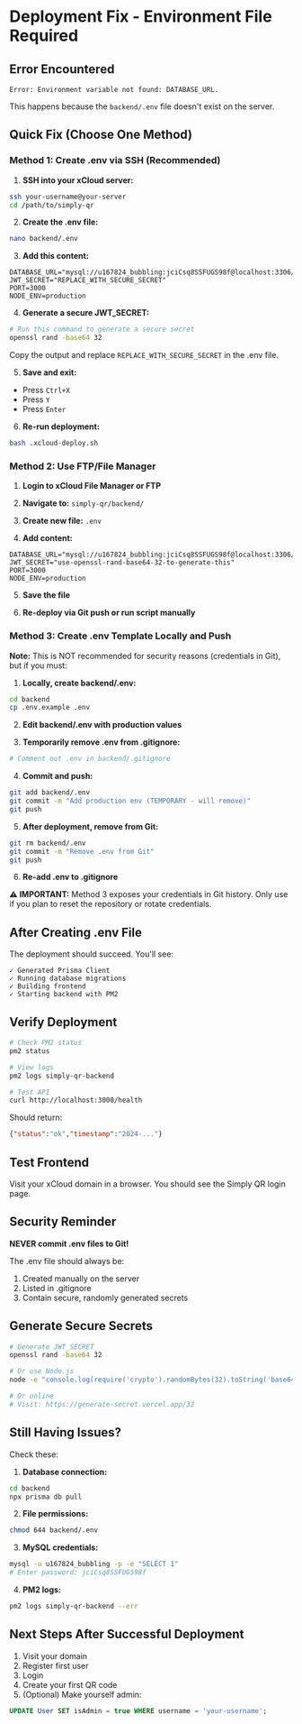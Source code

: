 # Deployment Fix - Environment File Required

## Error Encountered

```
Error: Environment variable not found: DATABASE_URL.
```

This happens because the `backend/.env` file doesn't exist on the server.

## Quick Fix (Choose One Method)

### Method 1: Create .env via SSH (Recommended)

1. **SSH into your xCloud server:**
```bash
ssh your-username@your-server
cd /path/to/simply-qr
```

2. **Create the .env file:**
```bash
nano backend/.env
```

3. **Add this content:**
```env
DATABASE_URL="mysql://u167824_bubbling:jciCsq8SSFUGS98f@localhost:3306/s167824_bubbling"
JWT_SECRET="REPLACE_WITH_SECURE_SECRET"
PORT=3000
NODE_ENV=production
```

4. **Generate a secure JWT_SECRET:**
```bash
# Run this command to generate a secure secret
openssl rand -base64 32
```

Copy the output and replace `REPLACE_WITH_SECURE_SECRET` in the .env file.

5. **Save and exit:**
- Press `Ctrl+X`
- Press `Y`
- Press `Enter`

6. **Re-run deployment:**
```bash
bash .xcloud-deploy.sh
```

### Method 2: Use FTP/File Manager

1. **Login to xCloud File Manager or FTP**

2. **Navigate to:** `simply-qr/backend/`

3. **Create new file:** `.env`

4. **Add content:**
```env
DATABASE_URL="mysql://u167824_bubbling:jciCsq8SSFUGS98f@localhost:3306/s167824_bubbling"
JWT_SECRET="use-openssl-rand-base64-32-to-generate-this"
PORT=3000
NODE_ENV=production
```

5. **Save the file**

6. **Re-deploy via Git push or run script manually**

### Method 3: Create .env Template Locally and Push

**Note:** This is NOT recommended for security reasons (credentials in Git), but if you must:

1. **Locally, create backend/.env:**
```bash
cd backend
cp .env.example .env
```

2. **Edit backend/.env with production values**

3. **Temporarily remove .env from .gitignore:**
```bash
# Comment out .env in backend/.gitignore
```

4. **Commit and push:**
```bash
git add backend/.env
git commit -m "Add production env (TEMPORARY - will remove)"
git push
```

5. **After deployment, remove from Git:**
```bash
git rm backend/.env
git commit -m "Remove .env from Git"
git push
```

6. **Re-add .env to .gitignore**

**⚠️ IMPORTANT:** Method 3 exposes your credentials in Git history. Only use if you plan to reset the repository or rotate credentials.

## After Creating .env File

The deployment should succeed. You'll see:

```
✓ Generated Prisma Client
✓ Running database migrations
✓ Building frontend
✓ Starting backend with PM2
```

## Verify Deployment

```bash
# Check PM2 status
pm2 status

# View logs
pm2 logs simply-qr-backend

# Test API
curl http://localhost:3000/health
```

Should return:
```json
{"status":"ok","timestamp":"2024-..."}
```

## Test Frontend

Visit your xCloud domain in a browser. You should see the Simply QR login page.

## Security Reminder

**NEVER commit .env files to Git!**

The .env file should always be:
1. Created manually on the server
2. Listed in .gitignore
3. Contain secure, randomly generated secrets

## Generate Secure Secrets

```bash
# Generate JWT_SECRET
openssl rand -base64 32

# Or use Node.js
node -e "console.log(require('crypto').randomBytes(32).toString('base64'))"

# Or online
# Visit: https://generate-secret.vercel.app/32
```

## Still Having Issues?

Check these:

1. **Database connection:**
```bash
cd backend
npx prisma db pull
```

2. **File permissions:**
```bash
chmod 644 backend/.env
```

3. **MySQL credentials:**
```bash
mysql -u u167824_bubbling -p -e "SELECT 1"
# Enter password: jciCsq8SSFUGS98f
```

4. **PM2 logs:**
```bash
pm2 logs simply-qr-backend --err
```

## Next Steps After Successful Deployment

1. Visit your domain
2. Register first user
3. Login
4. Create your first QR code
5. (Optional) Make yourself admin:
```sql
UPDATE User SET isAdmin = true WHERE username = 'your-username';
```
